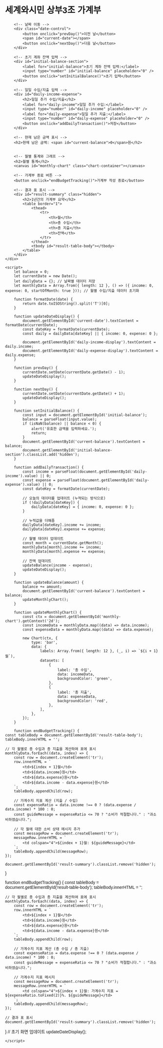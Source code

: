 <!DOCTYPE html>
<html lang="en">
<head>
    <meta charset="UTF-8">
    <meta name="viewport" content="width=device-width, initial-scale=1.0">
    <title>세계와시민 상부3조 가계부 웹사이트</title>
    <link rel="stylesheet" href="https://cdnjs.cloudflare.com/ajax/libs/Chart.js/4.0.1/chart.min.css">
    <script src="https://cdnjs.cloudflare.com/ajax/libs/Chart.js/4.0.1/chart.min.js"></script>
    <style>
        body {
            font-family: Arial, sans-serif;
            margin: 0;
            padding: 20px;
        }
        .container {
            max-width: 800px;
            margin: auto;
        }
        .hidden {
            display: none;
        }
        .chart-container {
            margin-top: 20px;
        }
        .date-control {
            margin-top: 10px;
        }
    </style>
</head>
<body>
    <div class="container">
        <h1>세계와시민 상부3조 가계부</h1>

        <!-- 날짜 이동 -->
        <div class="date-control">
            <button onclick="prevDay()">이전 날</button>
            <span id="current-date"></span>
            <button onclick="nextDay()">다음 날</button>
        </div>

        <!-- 초기 계좌 잔액 입력 -->
        <div id="initial-balance-section">
            <label for="initial-balance">초기 계좌 잔액 입력:</label>
            <input type="number" id="initial-balance" placeholder="0" />
            <button onclick="setInitialBalance()">초기 입력</button>
        </div>

        <!-- 일일 수입/지출 입력 -->
        <div id="daily-income-expense">
            <h2>일일 추가 수입/지출</h2>
            <label for="daily-income">일일 추가 수입:</label>
            <input type="number" id="daily-income" placeholder="0" />
            <label for="daily-expense">일일 추가 지출:</label>
            <input type="number" id="daily-expense" placeholder="0" />
            <button onclick="addDailyTransaction()">저장</button>
        </div>

        <!-- 현재 남은 금액 표시 -->
        <h2>현재 남은 금액: <span id="current-balance">0</span>원</h2>


        <!-- 월별 통계와 그래프 -->
        <h2>월별 통계</h2>
        <canvas id="monthly-chart" class="chart-container"></canvas>

        <!-- 가계부 종료 버튼 -->
        <button onclick="endBudgetTracking()">가계부 작성 종료</button>

        <!-- 결과 표 표시 -->
        <div id="result-summary" class="hidden">
            <h2>1년간의 가계부 요약</h2>
            <table border="1">
                <thead>
                    <tr>
                        <th>월</th>
                        <th>총 수입</th>
                        <th>총 지출</th>
                        <th>잔액</th>
                    </tr>
                </thead>
                <tbody id="result-table-body"></tbody>
            </table>
        </div>
    </div>

    <script>
        let balance = 0;
        let currentDate = new Date();
        let dailyData = {}; // 날짜별 데이터 저장
        let monthlyData = Array.from({ length: 12 }, () => ({ income: 0, expense: 0, startOfMonth: true })); // 월별 수입/지출 데이터 초기화

        function formatDate(date) {
            return date.toISOString().split('T')[0];
        }

        function updateDateDisplay() {
            document.getElementById('current-date').textContent = formatDate(currentDate);
            const dateKey = formatDate(currentDate);
            const daily = dailyData[dateKey] || { income: 0, expense: 0 };

            document.getElementById('daily-income-display').textContent = daily.income;
            document.getElementById('daily-expense-display').textContent = daily.expense;
        }

        function prevDay() {
            currentDate.setDate(currentDate.getDate() - 1);
            updateDateDisplay();
        }

        function nextDay() {
            currentDate.setDate(currentDate.getDate() + 1);
            updateDateDisplay();
        }

        function setInitialBalance() {
            const input = document.getElementById('initial-balance');
            balance = parseFloat(input.value);
            if (isNaN(balance) || balance < 0) {
                alert('유효한 금액을 입력하세요.');
                return;
            }
            document.getElementById('current-balance').textContent = balance;
            document.getElementById('initial-balance-section').classList.add('hidden');
        }

        function addDailyTransaction() {
            const income = parseFloat(document.getElementById('daily-income').value) || 0;
            const expense = parseFloat(document.getElementById('daily-expense').value) || 0;
            const dateKey = formatDate(currentDate);

            // 오늘의 데이터를 업데이트 (누적되는 방식으로)
            if (!dailyData[dateKey]) {
                dailyData[dateKey] = { income: 0, expense: 0 };
            }

            // 누적값을 더해줌
            dailyData[dateKey].income += income;
            dailyData[dateKey].expense += expense;

            // 월별 데이터 업데이트
            const month = currentDate.getMonth();
            monthlyData[month].income += income;
            monthlyData[month].expense += expense;

            // 잔액 업데이트
            updateBalance(income - expense);
            updateDateDisplay();
        }

        function updateBalance(amount) {
            balance += amount;
            document.getElementById('current-balance').textContent = balance;
            updateMonthlyChart();
        }

        function updateMonthlyChart() {
            const ctx = document.getElementById('monthly-chart').getContext('2d');
            const incomeData = monthlyData.map((data) => data.income);
            const expenseData = monthlyData.map((data) => data.expense);

            new Chart(ctx, {
                type: 'bar',
                data: {
                    labels: Array.from({ length: 12 }, (_, i) => `${i + 1}월`),
                    datasets: [
                        {
                            label: '총 수입',
                            data: incomeData,
                            backgroundColor: 'green',
                        },
                        {
                            label: '총 지출',
                            data: expenseData,
                            backgroundColor: 'red',
                        },
                    ],
                },
            });
        }

        function endBudgetTracking() {
    const tableBody = document.getElementById('result-table-body');
    tableBody.innerHTML = '';

    // 각 월별로 총 수입과 총 지출을 계산하여 표에 표시
    monthlyData.forEach((data, index) => {
        const row = document.createElement('tr');
        row.innerHTML = `
            <td>${index + 1}월</td>
            <td>${data.income}원</td>
            <td>${data.expense}원</td>
            <td>${data.income - data.expense}원</td>
        `;
        tableBody.appendChild(row);

        // 가계수지 지표 계산 (지출 / 수입)
        const expenseRatio = data.income !== 0 ? (data.expense / data.income) * 100 : 0;
        const guideMessage = expenseRatio <= 70 ? "소비가 적절합니다." : "과소비하였습니다.";

        // 각 월에 대한 소비 상태 메시지 추가
        const messageRow = document.createElement('tr');
        messageRow.innerHTML = `
            <td colspan="4">${index + 1}월: ${guideMessage}</td>
        `;
        tableBody.appendChild(messageRow);
    });

    document.getElementById('result-summary').classList.remove('hidden');
}



function endBudgetTracking() {
    const tableBody = document.getElementById('result-table-body');
    tableBody.innerHTML = '';

    // 각 월별로 총 수입과 총 지출을 계산하여 표에 표시
    monthlyData.forEach((data, index) => {
        const row = document.createElement('tr');
        row.innerHTML = `
            <td>${index + 1}월</td>
            <td>${data.income}원</td>
            <td>${data.expense}원</td>
            <td>${data.income - data.expense}원</td>
        `;
        tableBody.appendChild(row);

        // 가계수지 지표 계산 (총 수입 / 총 지출)
        const expenseRatio = data.expense !== 0 ? (data.expense / data.income) * 100 : 0;
        const guideMessage = expenseRatio <= 70 ? "소비가 적절합니다." : "과소비하였습니다.";

        // 가계수지 지표 메시지
        const messageRow = document.createElement('tr');
        messageRow.innerHTML = `
            <td colspan="4">${index + 1}월: 가계수지 지표 = ${expenseRatio.toFixed(2)}%. ${guideMessage}</td>
        `;
        tableBody.appendChild(messageRow);
    });

    // 결과 표 표시
    document.getElementById('result-summary').classList.remove('hidden');
}
        // 초기 화면 업데이트
        updateDateDisplay();
        
    </script>
</body>
</html>
